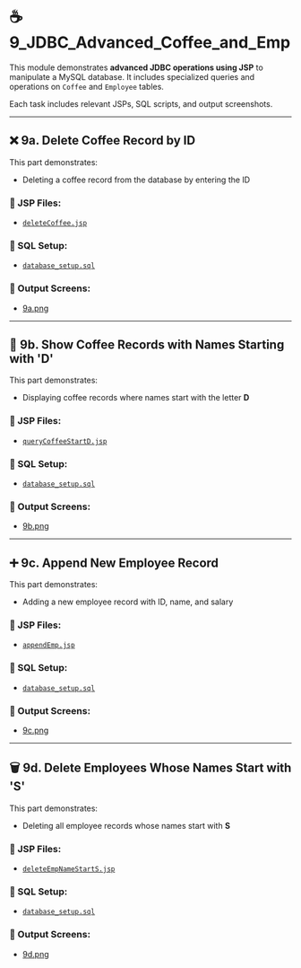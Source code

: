 # ☕ 9_JDBC_Advanced_Coffee_and_Emp

This module demonstrates **advanced JDBC operations using JSP** to manipulate a MySQL database. It includes specialized queries and operations on `Coffee` and `Employee` tables.

Each task includes relevant JSPs, SQL scripts, and output screenshots.

---

## ❌ 9a. Delete Coffee Record by ID

This part demonstrates:
- Deleting a coffee record from the database by entering the ID

### 📄 JSP Files:
- [`deleteCoffee.jsp`](./9a_Delete%20coffee%20record%20by%20id/src/main/webapp/deleteCoffee.jsp)

### 📂 SQL Setup:
- [`database_setup.sql`](./9a_Delete%20coffee%20record%20by%20id/database/database_setup.sql)

### 🔗 Output Screens:
- [9a.png](./9a_Delete%20coffee%20record%20by%20id/9a.png)

---

## 🔎 9b. Show Coffee Records with Names Starting with 'D'

This part demonstrates:
- Displaying coffee records where names start with the letter **D**

### 📄 JSP Files:
- [`queryCoffeeStartD.jsp`](./9b_Show%20coffee%20records%20with%20names%20starting%20with%20D/src/main/webapp/queryCoffeeStartD.jsp)

### 📂 SQL Setup:
- [`database_setup.sql`](./9b_Show%20coffee%20records%20with%20names%20starting%20with%20D/database/database_setup.sql)

### 🔗 Output Screens:
- [9b.png](./9b_Show%20coffee%20records%20with%20names%20starting%20with%20D/9b.png)

---

## ➕ 9c. Append New Employee Record

This part demonstrates:
- Adding a new employee record with ID, name, and salary

### 📄 JSP Files:
- [`appendEmp.jsp`](./9c_Append%20new%20employee%20record/src/main/webapp/appendEmp.jsp)

### 📂 SQL Setup:
- [`database_setup.sql`](./9c_Append%20new%20employee%20record/database/database_setup.sql)

### 🔗 Output Screens:
- [9c.png](./9c_Append%20new%20employee%20record/9c.png)

---

## 🗑️ 9d. Delete Employees Whose Names Start with 'S'

This part demonstrates:
- Deleting all employee records whose names start with **S**

### 📄 JSP Files:
- [`deleteEmpNameStartS.jsp`](./9d_Delete%20employees%20whose%20names%20start%20with%20S/src/main/webapp/deleteEmpNameStartS.jsp)

### 📂 SQL Setup:
- [`database_setup.sql`](./9d_Delete%20employees%20whose%20names%20start%20with%20S/database/database_setup.sql)

### 🔗 Output Screens:
- [9d.png](./9d_Delete%20employees%20whose%20names%20start%20with%20S/9d.png)





